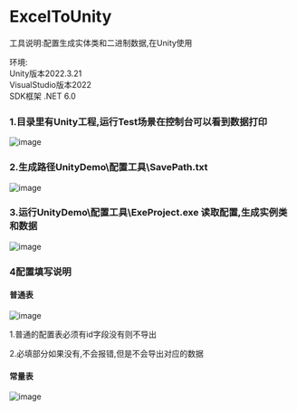 # ExcelToUnity
工具说明:配置生成实体类和二进制数据,在Unity使用

环境:  
Unity版本2022.3.21  
VisualStudio版本2022  
SDK框架 .NET 6.0

### 1.目录里有Unity工程,运行Test场景在控制台可以看到数据打印

![image](https://github.com/1287375661/ExcelToUnity/assets/45592691/4c3c1aec-855f-4edf-9593-9e01588088ac)

### 2.生成路径UnityDemo\配置工具\SavePath.txt

![image](https://github.com/1287375661/ExcelToUnity/assets/45592691/d444a58c-ea54-49b5-8064-93171dcf5550)

### 3.运行UnityDemo\配置工具\ExeProject.exe 读取配置,生成实例类和数据

![image](https://github.com/1287375661/ExcelToUnity/assets/45592691/0f718034-6654-4724-888d-dda1de772b3c)

### 4配置填写说明

#### 普通表

![image](https://github.com/1287375661/ExcelToUnity/assets/45592691/0787d1bd-7418-4ab7-aca9-7ada90903ae2)

1.普通的配置表必须有id字段没有则不导出

2.必填部分如果没有,不会报错,但是不会导出对应的数据

#### 常量表

![image](https://github.com/1287375661/ExcelToUnity/assets/45592691/8be8fc6c-529f-4c70-89d8-780167dd69d3)

